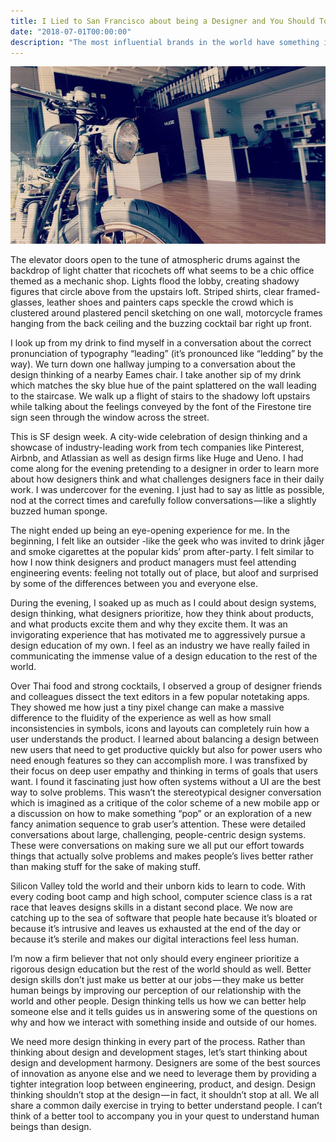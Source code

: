 ```yaml
---
title: I Lied to San Francisco about being a Designer and You Should Too
date: "2018-07-01T00:00:00"
description: "The most influential brands in the world have something in common: a strong and inspiring mission statement."
---
```


![motorycle in a design firm](./header.jpeg)

The elevator doors open to the tune of atmospheric drums against the backdrop of light chatter that ricochets off what seems to be a chic office themed as a mechanic shop. Lights flood the lobby, creating shadowy figures that circle above from the upstairs loft. Striped shirts, clear framed-glasses, leather shoes and painters caps speckle the crowd which is clustered around plastered pencil sketching on one wall, motorcycle frames hanging from the back ceiling and the buzzing cocktail bar right up front.

I look up from my drink to find myself in a conversation about the correct pronunciation of typography “leading” (it’s pronounced like “ledding” by the way). We turn down one hallway jumping to a conversation about the design thinking of a nearby Eames chair. I take another sip of my drink which matches the sky blue hue of the paint splattered on the wall leading to the staircase. We walk up a flight of stairs to the shadowy loft upstairs while talking about the feelings conveyed by the font of the Firestone tire sign seen through the window across the street.

This is SF design week. A city-wide celebration of design thinking and a showcase of industry-leading work from tech companies like Pinterest, Airbnb, and Atlassian as well as design firms like Huge and Ueno. I had come along for the evening pretending to a designer in order to learn more about how designers think and what challenges designers face in their daily work. I was undercover for the evening. I just had to say as little as possible, nod at the correct times and carefully follow conversations — like a slightly buzzed human sponge.

The night ended up being an eye-opening experience for me. In the beginning, I felt like an outsider -like the geek who was invited to drink jåger and smoke cigarettes at the popular kids’ prom after-party. I felt similar to how I now think designers and product managers must feel attending engineering events: feeling not totally out of place, but aloof and surprised by some of the differences between you and everyone else.

During the evening, I soaked up as much as I could about design systems, design thinking, what designers prioritize, how they think about products, and what products excite them and why they excite them. It was an invigorating experience that has motivated me to aggressively pursue a design education of my own. I feel as an industry we have really failed in communicating the immense value of a design education to the rest of the world.

Over Thai food and strong cocktails, I observed a group of designer friends and colleagues dissect the text editors in a few popular notetaking apps. They showed me how just a tiny pixel change can make a massive difference to the fluidity of the experience as well as how small inconsistencies in symbols, icons and layouts can completely ruin how a user understands the product. I learned about balancing a design between new users that need to get productive quickly but also for power users who need enough features so they can accomplish more. I was transfixed by their focus on deep user empathy and thinking in terms of goals that users want. I found it fascinating just how often systems without a UI are the best way to solve problems. This wasn’t the stereotypical designer conversation which is imagined as a critique of the color scheme of a new mobile app or a discussion on how to make something “pop” or an exploration of a new fancy animation sequence to grab user’s attention. These were detailed conversations about large, challenging, people-centric design systems. These were conversations on making sure we all put our effort towards things that actually solve problems and makes people’s lives better rather than making stuff for the sake of making stuff.

Silicon Valley told the world and their unborn kids to learn to code. With every coding boot camp and high school, computer science class is a rat race that leaves designs skills in a distant second place. We now are catching up to the sea of software that people hate because it’s bloated or because it’s intrusive and leaves us exhausted at the end of the day or because it’s sterile and makes our digital interactions feel less human.

I’m now a firm believer that not only should every engineer prioritize a rigorous design education but the rest of the world should as well. Better design skills don’t just make us better at our jobs — they make us better human beings by improving our perception of our relationship with the world and other people. Design thinking tells us how we can better help someone else and it tells guides us in answering some of the questions on why and how we interact with something inside and outside of our homes.

We need more design thinking in every part of the process. Rather than thinking about design and development stages, let’s start thinking about design and development harmony. Designers are some of the best sources of innovation as anyone else and we need to leverage them by providing a tighter integration loop between engineering, product, and design. Design thinking shouldn’t stop at the design — in fact, it shouldn’t stop at all. We all share a common daily exercise in trying to better understand people. I can’t think of a better tool to accompany you in your quest to understand human beings than design.